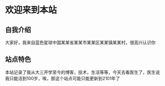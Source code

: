 # 欢迎来到本站
## 自我介绍

大家好，我来自蓝色星球中国某某省某某市某某区某某镇某某村，很高兴认识你

## 站点特色

本站记录了我从大三开学至今的博客，技术，生活等等，今天去看医生了，医生说我只能活到100岁，唉，那这个站点可能只能更新到2101年了

